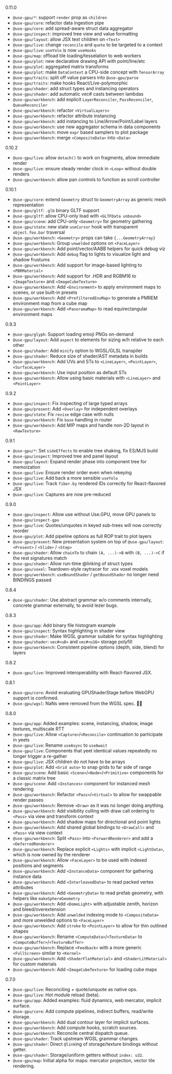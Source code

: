 0.11.0
- `@use-gpu/*`: support `render` prop as `children`
- `@use-gpu/core`: refactor data ingestion pipe
- `@use-gpu/core`: add spread-aware struct data aggregator
- `@use-gpu/inspect`: improved tree view and value formatting
- `@use-gpu/layout`: allow JSX text children on `<Text>`
- `@use-gpu/live`: change `reconcile` and `quote` to be targeted to a context
- `@use-gpu/live`: `useYolo` is now `useHooks`
- `@use-gpu/map`: offload tile loading/tesselation to web workers
- `@use-gpu/plot`: new declarative drawing API with point/line/etc
- `@use-gpu/plot`: aggregated matrix transforms
- `@use-gpu/plot`: make `DataContext` a CPU-side concept with `TensorArray`
- `@use-gpu/traits`: split off value parsers into `@use-gpu/parse`
- `@use-gpu/traits`: make hooks React/Live-polymorphic
- `@use-gpu/shader`: add struct types and instancing operators
- `@use-gpu/shader`: add automatic vec# casts between lambdas
- `@use-gpu/workbench`: add explicit `LayerReconciler`, `PassReconciler`, `QueueReconciler`
- `@use-gpu/workbench`: refactor `<VirtualLayers>`
- `@use-gpu/workbench`: refactor attribute instancing
- `@use-gpu/workbench`: add instancing to Line/Arrow/Point/Label layers
- `@use-gpu/workbench`: use new aggregator schema in data components
- `@use-gpu/workbench`: move `expr` based samplers to plot package
- `@use-gpu/workbench`: merge `<CompositeData>` into `<Data>`

0.10.2
- `@use-gpu/live`: allow `detach()` to work on fragments, allow immediate render
- `@use-gpu/live`: ensure steady render clock in `<Loop>` without double renders
- `@use-gpu/workbench`: allow pan controls to function as scroll controller

0.10.1
- `@use-gpu/core`: extend `Geometry` struct to `GeometryArray` as generic mesh representation
- `@use-gpu/gltf`: `.glb` binary GLTF support
- `@use-gpu/gltf`: allow CPU-only load with `<GLTFData unbound>`
- `@use-gpu/scene`: add CPU-only `<Geometry>` for geometry gathering
- `@use-gpu/state`: new state `useCursor` hook with transparent `object.foo.bar` traversal
- `@use-gpu/workbench`: `<Geometry>` props can take `{...GeometryArray}`
- `@use-gpu/workbench`: Group `unwelded` options on `<FaceLayer>`
- `@use-gpu/workbench`: Add point/vector/AABB helpers for quick debug viz
- `@use-gpu/workbench`: Add `debug` flag to lights to visualize light and shadow frustums
- `@use-gpu/workbench`: Add support for image-based lighting to `<PBRMaterial>`
- `@use-gpu/workbench`: Add support for .HDR and RGBM16 to `<ImageTexture>` and `<ImageCubeTexture>`
- `@use-gpu/workbench`: Add `<Environment>` to apply environment maps to scenes, or use built-in presets
- `@use-gpu/workbench`: Add `<PrefilteredEnvMap>` to generate a PMREM environment map from a cube map
- `@use-gpu/workbench`: Add `<PanoramaMap>` to read equirectangular environment maps

0.9.3
- `@use-gpu/glyph`: Support loading emoji PNGs on-demand
- `@use-gpu/layout`: Add `aspect` to elements for sizing w/h relative to each other
- `@use-gpu/shader`: Add `minify` option to WGSL/GLSL transpiler
- `@use-gpu/shader`: Reduce size of shader/AST metadata in builds
- `@use-gpu/workbench`: Add UVs and STs to `<LineLayer>`, `<PointLayer>`, `<SurfaceLayer>`
- `@use-gpu/workbench`: Use input position as default STs
- `@use-gpu/workbench`: Allow using basic materials with `<LineLayer>` and `<PointLayer>`

0.9.2
- `@use-gpu/inspect`: Fix inspecting of large typed arrays
- `@use-gpu/present`: Add `<Overlay>` for independent overlays
- `@use-gpu/state`: Fix `revise` edge case with nulls
- `@use-gpu/workbench`: Fix `base` handling in router
- `@use-gpu/workbench`: Add MIP maps and handle non-2D layout in `<RawTexture>`

0.9.1
- `@use-gpu/*`: Set `sideEffects` to enable tree shaking, fix ES/MJS build
- `@use-gpu/inspect`: Improved tree and panel layout
- `@use-gpu/layout`: Expand render phase into component tree for memoization
- `@use-gpu/live`: Ensure render order even when rekeying
- `@use-gpu/live`: Add back a more sensible `useYolo`
- `@use-gpu/live`: Track `fiber.by` rendered IDs correctly for React-flavored JSX
- `@use-gpu/live`: Captures are now pre-reduced

0.9.0
- `@use-gpu/inspect`: Allow use without Use.GPU, move GPU panels to `@use-gpu/inspect-gpu`
- `@use-gpu/live`: Quotes/unquotes in keyed sub-trees will now correctly reorder
- `@use-gpu/plot`: Add pipeline options as full ROP trait to plot layers
- `@use-gpu/present`: New presentation system on top of `@use-gpu/layout`: `<Present>` / `<Slide>` / `<Step>`
- `@use-gpu/shader`: Allow `chainTo` to chain `(A, ...)->B` with `(B, ...)->C` if the rest signatures match
- `@use-gpu/shader`: Allow run-time @linking of struct types
- `@use-gpu/voxel`: Teardown-style raytracer for .vox voxel models
- `@use-gpu/workbench`: `useBoundShader` / `getBoundShader` no longer need BINDINGS passed

0.8.4
- `@use-gpu/shader`: Use abstract grammar w/o comments internally, concrete grammar externally, to avoid lezer bugs.

0.8.3
- `@use-gpu/app`: Add binary file histogram example
- `@use-gpu/inspect`: Syntax highlighting in shader view
- `@use-gpu/shader`: Make WGSL grammar suitable for syntax highlighting
- `@use-gpu/shader`: `vec#<u8>` and `vec#<u16>` storage polyfill
- `@use-gpu/workbench`: Consistent pipeline options (depth, side, blend) for layers

0.8.2
- `@use-gpu/live`: Improved interoperability with React-flavored JSX.

0.8.1
- `@use-gpu/core`: Avoid evaluating GPUShaderStage before WebGPU support is confirmed.
- `@use-gpu/wgsl`: NaNs were removed from the WGSL spec. 🤦‍♂️

0.8.0
- `@use-gpu/app`: Added examples: scene, instancing, shadow, image textures, multiscale RTT
- `@use-gpu/live`: Allow `<Capture>`/`<Reconcile>` continuation to participate in yeets
- `@use-gpu/live`: Rename `useAsync` to `useAwait`
- `@use-gpu/live`: Components that yeet identical values repeatedly no longer trigger a re-gather
- `@use-gpu/live`: JSX children do not have to be arrays
- `@use-gpu/plot`: Add `<Grid auto>` to snap grids to far side of range
- `@use-gpu/scene`: Add basic `<Scene>`/`<Node>`/`<Primitive>` components for a classic matrix tree
- `@use-gpu/scene`: Add `<Instances>` component for instanced mesh rendering
- `@use-gpu/workbench`: Refactor `<Pass>`/`<Virtual>` to allow for swappable render passes
- `@use-gpu/workbench`: Remove `<Draw>` as it was no longer doing anything.
- `@use-gpu/workbench`: Add visibility culling with draw call ordering to `<Pass>` via view and transform context
- `@use-gpu/workbench`: Add shadow maps for directional and point lights
- `@use-gpu/workbench`: Add shared global bindings to `<DrawCall>` and `<Pass>` via view context
- `@use-gpu/workbench`: Split `<Pass>` into `<ForwardRenderer>` and add a `<DeferredRenderer>`
- `@use-gpu/workbench`: Replace explicit `<Lights>` with implicit `<LightData>`, which is now owned by the renderer
- `@use-gpu/workbench`: Allow `<FaceLayer>` to be used with indexed positions and segments
- `@use-gpu/workbench`: Add `<InstanceData>` component for gathering instance data
- `@use-gpu/workbench`: Add `<InterleavedData>` to read packed vertex attributes
- `@use-gpu/workbench`: Add `<GeometryData>` to read prefab geometry, with helpers like `makeSphereGeometry`
- `@use-gpu/workbench`: Add `<DomeLight>` with adjustable zenith, horizon and bleed/overextension
- `@use-gpu/workbench`: Add `unwelded` indexing mode to `<CompositeData>` and more unwelded options to `<FaceLayer>`
- `@use-gpu/workbench`: Add `stroke` to `<PointLayer>` to allow for thin outlined shapes
- `@use-gpu/workbench`: Rename `<ComputeData>`/`<TextureData>` to `<ComputeBuffer>`/`<TextureBuffer>`
- `@use-gpu/workbench`: Replace `<Feedback>` with a more generic `<FullScreen>` similar to `<Kernel>`
- `@use-gpu/workbench`: Add `<ShaderFlatMaterial>` and `<ShaderLitMaterial>` for custom materials
- `@use-gpu/workbench`: Add `<ImageCubeTexture>` for loading cube maps

0.7.0
- `@use-gpu/live`: Reconciling + quote/unquote as native ops.
- `@use-gpu/live`: Hot module reload (beta).
- `@use-gpu/app`: Added examples: fluid dynamics, web mercator, implicit surface.
- `@use-gpu/core`: Add compute pipelines, indirect buffers, read/write storage.
- `@use-gpu/workbench`: Add dual contour layer for implicit surfaces.
- `@use-gpu/workbench`: Add compute hooks, scratch sources.
- `@use-gpu/workbench`: Reconcile central dispatch queue.
- `@use-gpu/shader`: Track upstream WGSL grammar changes.
- `@use-gpu/shader`: Direct `@link`ing of storage/texture bindings without getter.
- `@use-gpu/shader`: Storage/uniform getters without `index: u32`.
- `@use-gpu/map`: Initial alpha for maps: mercator projection, vector tile rendering.
